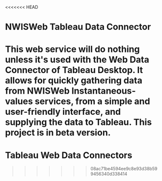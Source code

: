 <<<<<<< HEAD
# NWISWeb Tableau Data Connector

This web service will do nothing unless it's used with the Web Data Connector of Tableau Desktop. It allows for quickly gathering data from NWISWeb Instantaneous-values services, from a simple and user-friendly interface, and supplying the data to Tableau.  This project is in beta version.
=======
# Tableau Web Data Connectors

>>>>>>> 08ac71be4594ee9c8e93d38b599456340d338414
